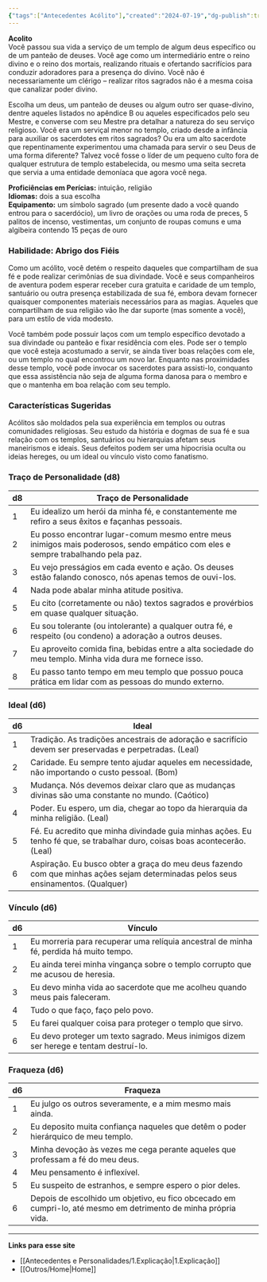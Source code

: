 ```yaml
---
{"tags":["Antecedentes Acólito"],"created":"2024-07-19","dg-publish":true,"permalink":"/antecedentes-e-personalidades/acolito/","dgPassFrontmatter":true}
---
```


**Acolito**  
Você passou sua vida a serviço de um templo de algum deus específico ou de um panteão de deuses. Você age como um intermediário entre o reino divino e o reino dos mortais, realizando rituais e ofertando sacrifícios para conduzir adoradores para a presença do divino. Você não é necessariamente um clérigo – realizar ritos sagrados não é a mesma coisa que canalizar poder divino. 

Escolha um deus, um panteão de deuses ou algum outro ser quase-divino, dentre aqueles listados no apêndice B ou aqueles especificados pelo seu Mestre, e converse com seu Mestre pra detalhar a natureza do seu serviço religioso. Você era um serviçal menor no templo, criado desde a infância para auxiliar os sacerdotes em ritos sagrados? Ou era um alto sacerdote que repentinamente experimentou uma chamada para servir o seu Deus de uma forma diferente? Talvez você fosse o líder de um pequeno culto fora de qualquer estrutura de templo estabelecida, ou mesmo uma seita secreta que servia a uma entidade demoníaca que agora você nega.

**Proficiências em Perícias:** intuição, religião  
**Idiomas:** dois a sua escolha  
**Equipamento:** um símbolo sagrado (um presente dado a você quando entrou para o sacerdócio), um livro de orações ou uma roda de preces, 5 palitos de incenso, vestimentas, um conjunto de roupas comuns e uma algibeira contendo 15 peças de ouro

### Habilidade: Abrigo dos Fiéis
Como um acólito, você detém o respeito daqueles que compartilham de sua fé e pode realizar cerimônias de sua divindade. Você e seus companheiros de aventura podem esperar receber cura gratuita e caridade de um templo, santuário ou outra presença estabilizada de sua fé, embora devam fornecer quaisquer componentes materiais necessários para as magias. Aqueles que compartilham de sua religião vão lhe dar suporte (mas somente a você), para um estilo de vida modesto.

Você também pode possuir laços com um templo específico devotado a sua divindade ou panteão e fixar residência com eles. Pode ser o templo que você esteja acostumado a servir, se ainda tiver boas relações com ele, ou um templo no qual encontrou um novo lar. Enquanto nas proximidades desse templo, você pode invocar os sacerdotes para assisti-lo, conquanto que essa assistência não seja de alguma forma danosa para o membro e que o mantenha em boa relação com seu templo.

### Características Sugeridas
Acólitos são moldados pela sua experiência em templos ou outras comunidades religiosas. Seu estudo da história e dogmas de sua fé e sua relação com os templos, santuários ou hierarquias afetam seus maneirismos e ideais. Seus defeitos podem ser uma hipocrisia oculta ou ideias hereges, ou um ideal ou vínculo visto como fanatismo.

### Traço de Personalidade (d8)

| d8 | Traço de Personalidade |
|----|------------------------|
| 1  | Eu idealizo um herói da minha fé, e constantemente me refiro a seus êxitos e façanhas pessoais. |
| 2  | Eu posso encontrar lugar-comum mesmo entre meus inimigos mais poderosos, sendo empático com eles e sempre trabalhando pela paz. |
| 3  | Eu vejo presságios em cada evento e ação. Os deuses estão falando conosco, nós apenas temos de ouvi-los. |
| 4  | Nada pode abalar minha atitude positiva. |
| 5  | Eu cito (corretamente ou não) textos sagrados e provérbios em quase qualquer situação. |
| 6  | Eu sou tolerante (ou intolerante) a qualquer outra fé, e respeito (ou condeno) a adoração a outros deuses. |
| 7  | Eu aproveito comida fina, bebidas entre a alta sociedade do meu templo. Minha vida dura me fornece isso. |
| 8  | Eu passo tanto tempo em meu templo que possuo pouca prática em lidar com as pessoas do mundo externo. |

### Ideal (d6)

| d6 | Ideal |
|----|-------|
| 1  | Tradição. As tradições ancestrais de adoração e sacrifício devem ser preservadas e perpetradas. (Leal) |
| 2  | Caridade. Eu sempre tento ajudar aqueles em necessidade, não importando o custo pessoal. (Bom) |
| 3  | Mudança. Nós devemos deixar claro que as mudanças divinas são uma constante no mundo. (Caótico) |
| 4  | Poder. Eu espero, um dia, chegar ao topo da hierarquia da minha religião. (Leal) |
| 5  | Fé. Eu acredito que minha divindade guia minhas ações. Eu tenho fé que, se trabalhar duro, coisas boas acontecerão. (Leal) |
| 6  | Aspiração. Eu busco obter a graça do meu deus fazendo com que minhas ações sejam determinadas pelos seus ensinamentos. (Qualquer) |

### Vínculo (d6)

| d6 | Vínculo |
|----|--------|
| 1  | Eu morreria para recuperar uma relíquia ancestral de minha fé, perdida há muito tempo. |
| 2  | Eu ainda terei minha vingança sobre o templo corrupto que me acusou de heresia. |
| 3  | Eu devo minha vida ao sacerdote que me acolheu quando meus pais faleceram. |
| 4  | Tudo o que faço, faço pelo povo. |
| 5  | Eu farei qualquer coisa para proteger o templo que sirvo. |
| 6  | Eu devo proteger um texto sagrado. Meus inimigos dizem ser herege e tentam destruí-lo. |

### Fraqueza (d6)

| d6  | Fraqueza                                                                                                       |
| --- | -------------------------------------------------------------------------------------------------------------- |
| 1   | Eu julgo os outros severamente, e a mim mesmo mais ainda.                                                      |
| 2   | Eu deposito muita confiança naqueles que detêm o poder hierárquico de meu templo.                              |
| 3   | Minha devoção às vezes me cega perante aqueles que professam a fé do meu deus.                                 |
| 4   | Meu pensamento é inflexível.                                                                                   |
| 5   | Eu suspeito de estranhos, e sempre espero o pior deles.                                                        |
| 6   | Depois de escolhido um objetivo, eu fico obcecado em cumpri-lo, até mesmo em detrimento de minha própria vida. |
___
**Links para esse site**
- [[Antecedentes e Personalidades/1.Explicação\|1.Explicação]]
- [[Outros/Home\|Home]]